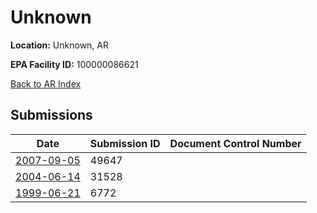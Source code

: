 # Unknown

**Location:** Unknown, AR

**EPA Facility ID:** 100000086621

[Back to AR Index](../../index.md)

## Submissions

| Date | Submission ID | Document Control Number |
|------|--------------|-------------------------|
| [2007-09-05](submissions/49647.md) | 49647 |  |
| [2004-06-14](submissions/31528.md) | 31528 |  |
| [1999-06-21](submissions/6772.md) | 6772 |  |
